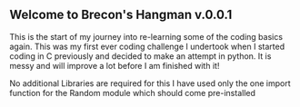 ## Welcome to Brecon's Hangman v.0.0.1

This is the start of my journey into re-learning some of the coding basics again. This was my first ever coding challenge I undertook when I started coding in C previously and decided to make an attempt in python. It is messy and will improve a lot before I am finished with it!

 No additional Libraries are required for this
 I have used only the one import function for the Random module which should come pre-installed
